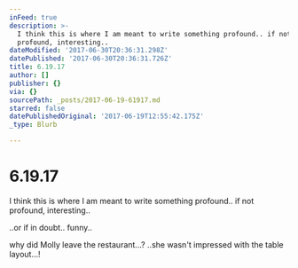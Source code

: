 ```yaml
---
inFeed: true
description: >-
  I think this is where I am meant to write something profound.. if not
  profound, interesting..
dateModified: '2017-06-30T20:36:31.298Z'
datePublished: '2017-06-30T20:36:31.726Z'
title: 6.19.17
author: []
publisher: {}
via: {}
sourcePath: _posts/2017-06-19-61917.md
starred: false
datePublishedOriginal: '2017-06-19T12:55:42.175Z'
_type: Blurb

---
```

# 6.19.17

I think this is where I am meant to write something profound.. if not profound, interesting..

..or if in doubt.. funny..

why did Molly leave the restaurant...? ..she wasn't impressed with the table layout...!